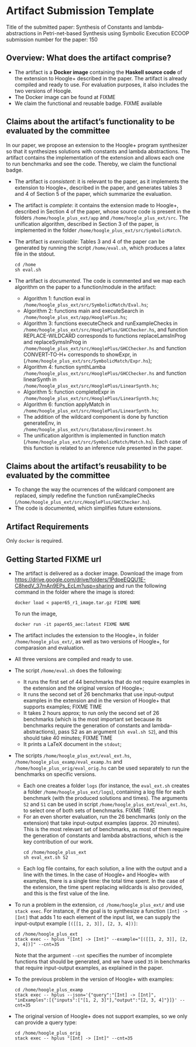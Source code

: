 # Artifact Submission Template

Title of the submitted paper: Synthesis of Constants and lambda-abstractions in Petri-net-based Synthesis using Symbolic Execution
ECOOP submission number for the paper: 150

## Overview: What does the artifact comprise?

* The artifact is a **Docker image** containing the **Haskell source code** of the extension to Hoogle+ described in the paper. The artifact is already compiled and ready to use. For evaluation purposes, it also includes the two versions of Hoogle. 
* The Docker image can be found at FIXME
* We claim the functional and reusable badge. FIXME available

## Claims about the artifact’s functionality to be evaluated by the committee

In our paper, we propose an extension to the Hoogle+ program synthesizer so that it synthesizes solutions with constants and lambda abstractions. The artifact contains the implementation of the extension and allows each one to run benchmarks and see the code. Thereby, we claim the functional badge.

* The artifact is *consistent*: it is relevant to the paper, as it implements the extension to Hoogle+, described in the paper, and generates tables 3 and 4 of Section 5 of the paper, which summarize the evaluation.

* The artifact is *complete*: it contains the extension made to Hoogle+, described in Section 4 of the paper, whose source code is present in the folders `/home/hoogle_plus_ext/app` and `/home/hoogle_plus_ext/src`. The unification algorithm, described in Section 3 of the paper, is implemented in the folder `/home/hoogle_plus_ext/src/SymbolicMatch`.

* The artifact is *exercisable*: Tables 3 and 4 of the paper can be generated by running the script `/home/eval.sh`, which produces a latex file in the stdout.
    ```
    cd /home
    sh eval.sh
    ```

* The artifact is *documented*. The code is commented and we map each algorithm on the paper to a function/module in the artifact:
    - Algorithm 1: function eval in `/home/hoogle_plus_ext/src/SymbolicMatch/Eval.hs`;
    - Algorithm 2: functions main and executeSearch in `/home/hoogle_plus_ext/app/HooglePlus.hs`;
    - Algorithm 3: functions executeCheck and runExampleChecks in `/home/hoogle_plus_ext/src/HooglePlus/GHCChecker.hs`, and function REPLACE-WILDCARD corresponds to functions replaceLamsInProg and replaceSymsInProg in `/home/hoogle_plus_ext/src/HooglePlus/GHCChecker.hs` and function CONVERT-TO-H+ corresponds to showExpr, in (`/home/hoogle_plus_ext/src/SymbolicMatch/Expr.hs`);
    - Algorithm 4: function synthLamba `/home/hoogle_plus_ext/src/HooglePlus/GHCChecker.hs` and function linearSynth in `/home/hoogle_plus_ext/src/HooglePlus/LinearSynth.hs`;
    - Algorithm 5: function completeExpr in `/home/hoogle_plus_ext/src/HooglePlus/LinearSynth.hs`;
    - Algorithm 6: function applyMatch in `/home/hoogle_plus_ext/src/HooglePlus/LinearSynth.hs`;
    - The addition of the wildcard component is done by function generateEnv, in `/home/hoogle_plus_ext/src/Database/Environment.hs`
    - The unification algorithm is implemented in function match (`/home/hoogle_plus_ext/src/SymbolicMatch/Match.hs`). Each case of this function is related to an inference rule presented in the paper.

## Claims about the artifact’s reusability to be evaluated by the committee
* To change the way the ocurrences of the wildcard component are replaced, simply redefine the function runExampleChecks (`/home/hoogle_plus_ext/src/HooglePlus/GHCChecker.hs`).
* The code is documented, which simplifies future extensions.

## Artifact Requirements
Only `docker` is required.

## Getting Started FIXME url
* The artifact is delivered as a docker image. Download the image from https://drive.google.com/drive/folders/1PdpeEQQU1E-C8hedV_37mAn9EPs_EcLm?usp=sharing and run the following command in the folder where the image is stored:
  ```
  docker load < paper65_r1_image.tar.gz FIXME NAME
  ```
  To run the image,
  ```
  docker run -it paper65_aec:latest FIXME NAME
  ```

* The artifact includes the extension to the Hoogle+, in folder `/home/hoogle_plus_ext/`, as well as two versions of Hoogle+, for comparasion and evaluation.

* All three versions are compiled and ready to use.
* The script `/home/eval.sh` does the following:
    - It runs the first set of 44 benchmarks that do not require examples in the extension and the original version of Hoogle+;
    - It runs the second set of 26 benchmarks that use input-output examples in the extension and in the version of Hoogle+ that supports examples; FIXME TIME
    - It takes 2 hours approx; to run only the second set of 26 benchmarks (which is the most important set because its benchmarks require the generation of constants and lambda-abstractions), pass S2 as an argument (`sh eval.sh S2`), and this should take 40 minutes; FIXME TIME
    - It prints a LaTeX document in the `stdout`;
* The scripts `/home/hoogle_plus_ext/eval_ext.hs`, `/home/hoogle_plus_examp/eval_examp.hs` and `/home/hoogle_plus_orig/eval_orig.hs` can be used separately to run the benchmarks on specific versions.         
  - Each one creates a folder `logs` (for instance, the `eval_ext.sh` creates a folder `/home/hoogle_plus_ext/logs`), containing a log file for each benchmark (with the produced solutions and times). The arguments `S2` and `S1` can be used in script `/home/hoogle_plus_ext/eval_ext.hs`, to select one of both sets of benchmarks.           FIXME TIME
  - For an even shorter evaluation, run the 26 benchmarks (only on the extension) that take input-output examples (approx. 20 minutes). This is the most relevant set of benchmarks, as most of them require the generation of constants and lambda abstractions, which is the key contribution of our work.
    ```
    cd /home/hoogle_plus_ext
    sh eval_ext.sh S2
    ```
  - Each log file contains, for each solution, a line with the output and a line with the times. In the case of Hoogle+ and Hoogle+ with examples, there is a single time: the total time spent. In the case of the extension, the time spent replacing wildcards is also provided, and this is the first value of the line.
  
* To run a problem in the extension, `cd /home/hoogle_plus_ext/` and use `stack exec`. For instance, if the goal is to synthesize a function `[Int] -> [Int]` that adds 1 to each element of the input list, we can supply the input-output example `[([[1, 2, 3]], [2, 3, 4])]`:
    ```
    cd /home/hoogle_plus_ext
    stack exec -- hplus "[Int] -> [Int]" --example="[([[1, 2, 3]], [2, 3, 4])]" --cnt=35
    ```
    Note that the argument `--cnt` specifies the number of incomplete functions that should be generated, and we have used `35` in benchmarks that require input-output examples, as explained in the paper.

* To the previous problem in the version of Hoogle+ with examples:
    ```
    cd /home/hoogle_plus_examp
    stack exec -- hplus --json='{"query":"[Int] -> [Int]", "inExamples":[{"inputs":["[1, 2, 3]"],"output":"[2, 3, 4]"}]}' --cnt=35
    ```
* The original version of Hoogle+ does not support examples, so we only can provide a query type:
    ```
    cd /home/hoogle_plus_orig
    stack exec -- hplus "[Int] -> [Int]" --cnt=35
    ```